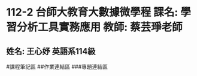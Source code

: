 112-2 台師大教育大數據微學程
課名: 學習分析工具實務應用
教師: 蔡芸琤老師
================
姓名: 王心妤
英語系114級
----------------

#課程筆記區
##作業連結區
###專題連結區
